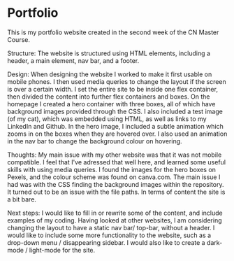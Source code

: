 # Portfolio

This is my portfolio website created in the second week of the CN Master Course.

Structure:
The website is structured using HTML elements, including a header, a main element, nav bar, and a footer.

Design:
When designing the website I worked to make it first usable on mobile phones. 
I then used media queries to change the layout if the screen is over a certain width.
I set the entire site to be inside one flex container, then divided the content into further flex containers and boxes.
On the homepage I created a hero container with three boxes, all of which have background images provided through the CSS.
I also included a test image (of my cat), which was embedded using HTML, as well as links to my LinkedIn and Github. 
In the hero image, I included a subtle animation which zooms in on the boxes when they are hovered over.
I also used an animation in the nav bar to change the background colour on hovering. 

Thoughts:
My main issue with my other website was that it was not mobile compatible. 
I feel that I've adressed that well here, and learned some useful skills with using media queries. 
I found the images for the hero boxes on Pexels, and the colour scheme was found on canva.com.
The main issue I had was with the CSS finding the background images within the repository. 
It turned out to be an issue with the file paths.
In terms of content the site is a bit bare. 

Next steps:
I would like to fill in or rewrite some of the content, and include examples of my coding.
Having looked at other websites, I am considering changing the layout to have a static nav bar/ top-bar, without a header.
I would like to include some more functionality to the website, such as a drop-down menu / disappearing sidebar.
I would also like to create a dark-mode / light-mode for the site. 
